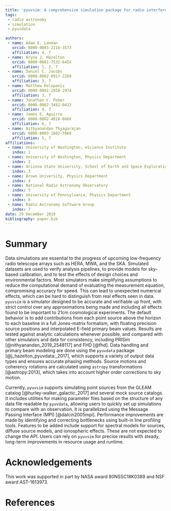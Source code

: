 ```yaml
---
title: 'pyuvsim: A comprehensive simulation package for radio interferometers in python.'
tags:
 - radio astronomy
 - simulation
 - pyuvdata

authors:
 - name: Adam E. Lanman
   orcid: 0000-0003-2116-3573
   affiliation: 4, 7
 - name: Bryna J. Hazelton
   orcid: 0000-0001-7532-645X
   affiliation: 1, 2, 7
 - name: Daniel C. Jacobs
   orcid: 0000-0002-0917-2269
   affiliation: 3, 7
 - name: Matthew Kolopanis
   orcid: 0000-0002-2950-2974
   affiliation: 3, 7
 - name: Jonathan C. Pober
   orcid: 0000-0002-3492-0433
   affiliation: 4, 7
 - name: James E. Aguirre
   orcid: 0000-0002-4810-666X
   affiliation: 6, 7
 - name: Nithyanandan Thyagarajan
   orcid: 0000-0003-1602-7868
   affiliation: 5, 7
affiliations:
 - name: University of Washington, eScience Institute
   index: 1
 - name: University of Washington, Physics Department
   index: 2
 - name: Arizona State University, School of Earth and Space Exploration
   index: 3
 - name: Brown University, Physics Department
   index: 4
 - name: National Radio Astronomy Observatory
   index: 5
 - name: University of Pennsylvania, Physics Department
   index: 6
 - name: Radio Astronomy Software Group
   index: 7
date: 29 December 2019
bibliography: paper.bib
---
```


# Summary

Data simulations are essential to the progress of upcoming low-frequency radio telescope arrays such as HERA, MWA, and the SKA. Simulated datasets are used to verify analysis pipelines, to provide models for sky-based calibration, and to test the effects of design choices and environmental factors. Most simulators make simplifying assumptions to reduce the computational demand of evaluating the measurement equation, compromising accuracy for speed. This can lead to unexpected numerical effects, which can be hard to distinguish from real effects seen in data. ``pyuvsim`` is a simulator designed to be accurate and verifiable up front, with strict control over any approximations being made and including all effects found to be important to 21cm cosmological experiments. The default behavior is to add contributions from each point source above the horizon to each baseline in a full Jones-matrix formalism, with floating precision source positions and interpolated E-field primary beam values. Results are tested against analytic calculations whenever possible, and compared with other simulators and data for consistency, including PRISim [@nithyanandan_2019_2548117] and FHD [@fhd]. Data handling and primary beam modeling are done using the ``pyuvdata`` package [@j_hazelton_pyuvdata:_2017], which supports a variety of output data types and ensures accurate phasing methods. Source motions and coherency rotations are calculated using ``astropy`` transformations [@astropy:2013], which takes into account higher order corrections to sky motion.

Currently, ``pyuvsim`` supports simulating point sources from the GLEAM catalog [@hurley-walker_galactic_2017] and several mock source catalogs. It includes utilities for making parameter files based on the structure of any data file readable by ``pyuvdata``, allowing users to quickly set up simulations to compare with an observation. It is parallelized using the Message Passing Interface (MPI) [@dalcin2005mpi]. Performance improvements are made by identifying and correcting bottlenecks using built-in line profiling tools. Features to be added include support for spectral models for sources, diffuse source models, and ionospheric effects. These are not expected to change the API. Users can rely on ``pyuvsim`` for precise results with steady, long-term improvements in resource usage and runtime.

# Acknowledgements

This work was supported in part by NASA award 80NSSC18K0389 and NSF award AST-1613973.


# References
